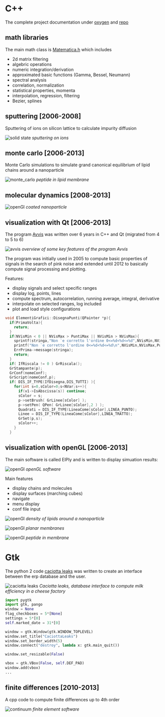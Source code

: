 # C++

The complete project documentation under [oxygen](doc_allink/) and [repo](https://github.com/sabeiro/Allink/)

## math libraries

The main math class is [Matematica.h](https://github.com/sabeiro/Allink/blob/master/include/Matematica.h) which includes 

* 2d matrix filtering
* algebric operations
* numeric integration/derivation
* approximated basic functions (Gamma, Bessel, Neumann)
* spectral analysis
* correlation, normalization
* statistical properties, momenta
* interpolation, regression, filtering
* Bezier, splines


## sputtering [2006-2008]

Sputtering of ions on silicon lattice to calculate impurity diffusion

![solid state](../f/f_theo/solid_state.svg "solid state")
_sputtering on ions_

## monte carlo [2006-2013]

Monte Carlo simulations to simulate grand canonical equilibrium of lipid chains around a nanoparticle

![monte_carlo](../f/f_theo/PeptideCover.png "peptide")
_peptide in lipid membrane_

## molecular dynamics [2008-2013]

![openGl](../f/f_theo/NpHole.png "nanoparticle")
_coated nanoparticle_

## visualization with Qt [2006-2013]

The program [Avvis](https://github.com/sabeiro/Allink/tree/master/src/Avvis) was written over 6 years in C++ and Qt (migrated from 4 to 5 to 6)

![avvis](../porfolio/f/avvis_func.png "avvis functions")
_overview of some key features of the program Avvis_

The program was initially used in 2005 to compute basic properties of signals in the search of pink noise and extended until 2012 to basically compute signal processing and plotting.

Features:

* display signals and select specific ranges
* display log, points, lines
* compute spectrum, autocorrelation, running average, integral, derivative
* interpolate on selected ranges, log included
* plot and load style configurations

```c++
void ElementiGrafici::DisegnaPunti(QPainter *p){
  if(PrimaVolta){
    return;
  }
  if(NVisMin < 0 || NVisMax > PuntiMax || NVisMin > NVisMax){
    sprintf(stringa,"Non `e corretto l'ordine 0<=%d<%d<=%d",NVisMin,NVisMax,PuntiMax);
    printf("Non `e corretto l'ordine 0<=%d<%d<=%d\n",NVisMin,NVisMax,PuntiMax);
    ErrPrima->message(stringa);
    return;
  }
  if( IfRiscala != 0 ) GrRiscala();
  GrStampante(p);
  GrConf(nomeConf);
  GrScript(nomeConf,p);
  if( DIS_IF_TYPE(IfDisegna,DIS_TUTTI) ){
    for(int s=0,sColor=0;s<NVar;s++){
      if(v1->IsAbscissa(s)) continue;
      sColor = s;
      p->setBrush( GrLinee[sColor] );
      p->setPen( QPen( GrLinee[sColor],2 ) );
      Quadrati = DIS_IF_TYPE(LineaCome[sColor],LINEA_PUNTO);
      Linee = DIS_IF_TYPE(LineaCome[sColor],LINEA_TRATTO);
      GrSet(p,s);
      sColor++;
    }
  }
```


## visualization with openGL [2006-2013]

The main software is called ElPly and is written to display simuation results:

![openGl](../f/f_theo/ElPoly.png "opengl")
_openGL software_

Main features

* display chains and molecules
* display surfaces (marching cubes)
* navigate
* menu display
* conf file input


![openGl](../f/f_theo/NpDensPhob3d.png "opengl")
_density of lipids around a nanoparticle_


![openGl](../f/f_theo/PlanarLBetaNIntPair2.png "opengl")
_planar membranes_

![openGl](../f/f_theo/Pot3dTiltSmoothed.png "peptide")
_peptide in membrane_


# Gtk

The python 2 code [caciotta leaks](https://github.com/sabeiro/malastro/blob/master/theo/python/CaciottaLeaks.py) was written to create an interface between the erp database and the user.

![caciotta leaks](../f/f_dauvi/caciotta_leaks.png "caciotta leaks")
_Caciotta leaks, database interface to compute milk efficiency in a cheese factory_


```python
import pygtk
import gtk, pango
window = None
flag_checkboxes = 5*[None]
settings = 5*[0]
self.marked_date = 31*[0]

window = gtk.Window(gtk.WINDOW_TOPLEVEL)
window.set_title("CaciottaLeaks")
window.set_border_width(5)
window.connect("destroy", lambda x: gtk.main_quit())

window.set_resizable(False)

vbox = gtk.VBox(False, self.DEF_PAD)
window.add(vbox)
...
```


## finite differences [2010-2013]

A cpp code to compute finite differences up to 4th order

![continuum](../f/f_theo/PepCoreContinuum.png "")
_finite element software_
